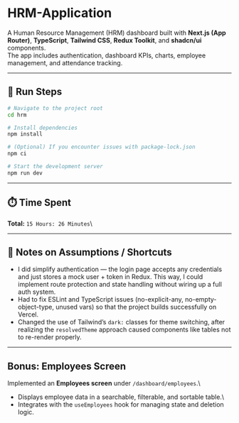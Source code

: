 # HRM-Application

A Human Resource Management (HRM) dashboard built with **Next.js (App Router)**, **TypeScript**, **Tailwind CSS**, **Redux Toolkit**, and **shadcn/ui** components.  
The app includes authentication, dashboard KPIs, charts, employee management, and attendance tracking.


------------------------------------------------------------------------

## 🚀 Run Steps

```bash
# Navigate to the project root
cd hrm

# Install dependencies
npm install

# (Optional) If you encounter issues with package-lock.json 
npm ci

# Start the development server
npm run dev
```
------------------------------------------------------------------------

## ⏱️ Time Spent

**Total:** `15 Hours: 26 Minutes`\

------------------------------------------------------------------------

## 📝 Notes on Assumptions / Shortcuts

- I did simplify authentication — the login page accepts any credentials and just stores a mock user + token in Redux. This way, I could implement route protection and state handling without wiring up a full auth system.  
- Had to fix ESLint and TypeScript issues (no-explicit-any, no-empty-object-type, unused vars) so that the project builds successfully on Vercel.  
- Changed the use of Tailwind’s `dark:` classes for theme switching, after realizing the `resolvedTheme` approach caused components like tables not to re-render properly.  

------------------------------------------------------------------------

## Bonus: Employees Screen

 Implemented an **Employees screen** under `/dashboard/employees`.\
- Displays employee data in a searchable, filterable, and sortable
table.\
- Integrates with the `useEmployees` hook for managing state and
deletion logic.